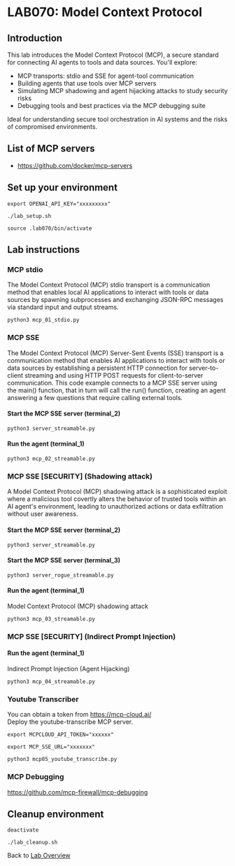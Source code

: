 # LAB070: Model Context Protocol
## Introduction
This lab introduces the Model Context Protocol (MCP), a secure standard for connecting AI agents to tools and data sources. You'll explore:
- MCP transports: stdio and SSE for agent-tool communication
- Building agents that use tools over MCP servers
- Simulating MCP shadowing and agent hijacking attacks to study security risks
- Debugging tools and best practices via the MCP debugging suite

Ideal for understanding secure tool orchestration in AI systems and the risks of compromised environments.
## List of MCP servers
- https://github.com/docker/mcp-servers

## Set up your environment
```
export OPENAI_API_KEY="xxxxxxxxx"
```
```
./lab_setup.sh
```
```
source .lab070/bin/activate
```
## Lab instructions
### MCP stdio
The Model Context Protocol (MCP) stdio transport is a communication method that enables local AI applications to interact with tools or data sources by spawning subprocesses and exchanging JSON-RPC messages via standard input and output streams.
```
python3 mcp_01_stdio.py
```
### MCP SSE
The Model Context Protocol (MCP) Server-Sent Events (SSE) transport is a communication method that enables AI applications to interact with tools or data sources by establishing a persistent HTTP connection for server-to-client streaming and using HTTP POST requests for client-to-server communication.  This code example connects to a MCP SSE server using the main() function, that in turn will call the run() function, creating an agent answering a few questions that require calling external tools.

#### Start the MCP SSE server (terminal_2)
```
python3 server_streamable.py
```
#### Run the agent (terminal_1)
```
python3 mcp_02_streamable.py 
```
### MCP SSE [SECURITY] (Shadowing attack)
A Model Context Protocol (MCP) shadowing attack is a sophisticated exploit where a malicious tool covertly alters the behavior of trusted tools within an AI agent's environment, leading to unauthorized actions or data exfiltration without user awareness.
#### Start the MCP SSE server (terminal_2)
```
python3 server_streamable.py
```
#### Start the MCP SSE server (terminal_3)
```
python3 server_rogue_streamable.py
```
#### Run the agent (terminal_1)
Model Context Protocol (MCP) shadowing attack
```
python3 mcp_03_streamable.py 
```
### MCP SSE [SECURITY] (Indirect Prompt Injection)
#### Run the agent (terminal_1)
Indirect Prompt Injection (Agent Hijacking)
```
python3 mcp_04_streamable.py 
```
### Youtube Transcriber
You can obtain a token from https://mcp-cloud.ai/ <br>
Deploy the youtube-transcribe MCP server.<br>

```
export MCPCLOUD_API_TOKEN="xxxxxx"
```
```
export MCP_SSE_URL="xxxxxxx"
```
```
python3 mcp05_youtube_transcribe.py 
```
### MCP Debugging
https://github.com/mcp-firewall/mcp-debugging

## Cleanup environment
```
deactivate
```
```
./lab_cleanup.sh
```
Back to [Lab Overview](https://github.com/kubiosec-agentic/agentic-labs/blob/master/README.md#-lab-overview)
